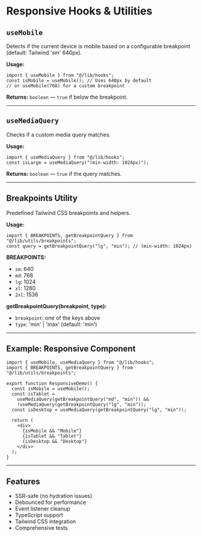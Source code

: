 # Responsive Hooks & Utilities

## `useMobile`

Detects if the current device is mobile based on a configurable breakpoint (default: Tailwind 'sm' 640px).

**Usage:**

```tsx
import { useMobile } from "@/lib/hooks";
const isMobile = useMobile(); // Uses 640px by default
// or useMobile(768) for a custom breakpoint
```

**Returns:** `boolean` — `true` if below the breakpoint.

---

## `useMediaQuery`

Checks if a custom media query matches.

**Usage:**

```tsx
import { useMediaQuery } from "@/lib/hooks";
const isLarge = useMediaQuery("(min-width: 1024px)");
```

**Returns:** `boolean` — `true` if the query matches.

---

## Breakpoints Utility

Predefined Tailwind CSS breakpoints and helpers.

**Usage:**

```tsx
import { BREAKPOINTS, getBreakpointQuery } from "@/lib/utils/breakpoints";
const query = getBreakpointQuery("lg", "min"); // (min-width: 1024px)
```

**BREAKPOINTS:**

- `sm`: 640
- `md`: 768
- `lg`: 1024
- `xl`: 1280
- `2xl`: 1536

**getBreakpointQuery(breakpoint, type):**

- `breakpoint`: one of the keys above
- `type`: 'min' | 'max' (default: 'min')

---

## Example: Responsive Component

```tsx
import { useMobile, useMediaQuery } from "@/lib/hooks";
import { BREAKPOINTS, getBreakpointQuery } from "@/lib/utils/breakpoints";

export function ResponsiveDemo() {
  const isMobile = useMobile();
  const isTablet =
    useMediaQuery(getBreakpointQuery("md", "min")) &&
    !useMediaQuery(getBreakpointQuery("lg", "min"));
  const isDesktop = useMediaQuery(getBreakpointQuery("lg", "min"));

  return (
    <div>
      {isMobile && "Mobile"}
      {isTablet && "Tablet"}
      {isDesktop && "Desktop"}
    </div>
  );
}
```

---

## Features

- SSR-safe (no hydration issues)
- Debounced for performance
- Event listener cleanup
- TypeScript support
- Tailwind CSS integration
- Comprehensive tests
